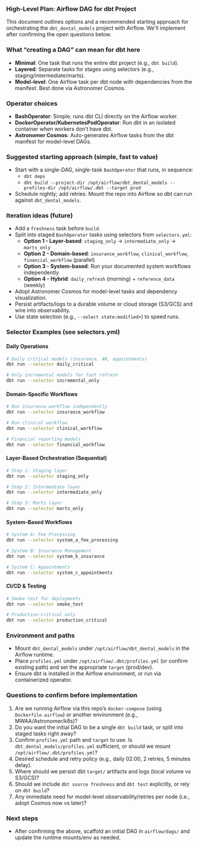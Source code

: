 ### High-Level Plan: Airflow DAG for dbt Project

This document outlines options and a recommended starting approach for orchestrating the `dbt_dental_models` project with Airflow. We'll implement after confirming the open questions below.

### What “creating a DAG” can mean for dbt here
- **Minimal**: One task that runs the entire dbt project (e.g., `dbt build`).
- **Layered**: Separate tasks for stages using selectors (e.g., staging/intermediate/marts).
- **Model-level**: One Airflow task per dbt node with dependencies from the manifest. Best done via Astronomer Cosmos.

### Operator choices
- **BashOperator**: Simple; runs dbt CLI directly on the Airflow worker.
- **DockerOperator/KubernetesPodOperator**: Run dbt in an isolated container when workers don’t have dbt.
- **Astronomer Cosmos**: Auto-generates Airflow tasks from the dbt manifest for model-level DAGs.

### Suggested starting approach (simple, fast to value)
- Start with a single-DAG, single-task `BashOperator` that runs, in sequence:
  - `dbt deps`
  - `dbt build --project-dir /opt/airflow/dbt_dental_models --profiles-dir /opt/airflow/.dbt --target prod`
- Schedule nightly; add retries. Mount the repo into Airflow so dbt can run against `dbt_dental_models`.

### Iteration ideas (future)
- Add a `freshness` task before `build`.
- Split into staged `BashOperator` tasks using selectors from `selectors.yml`:
  - **Option 1 - Layer-based**: `staging_only` → `intermediate_only` → `marts_only`
  - **Option 2 - Domain-based**: `insurance_workflow`, `clinical_workflow`, `financial_workflow` (parallel)
  - **Option 3 - System-based**: Run your documented system workflows independently
  - **Option 4 - Hybrid**: `daily_refresh` (morning) + `reference_data` (weekly)
- Adopt Astronomer Cosmos for model-level tasks and dependency visualization.
- Persist artifacts/logs to a durable volume or cloud storage (S3/GCS) and wire into observability.
- Use state selection (e.g., `--select state:modified+`) to speed runs.

### Selector Examples (see selectors.yml)

#### Daily Operations
```bash
# Daily critical models (insurance, AR, appointments)
dbt run --selector daily_critical

# Only incremental models for fast refresh
dbt run --selector incremental_only
```

#### Domain-Specific Workflows
```bash
# Run insurance workflow independently
dbt run --selector insurance_workflow

# Run clinical workflow
dbt run --selector clinical_workflow

# Financial reporting models
dbt run --selector financial_workflow
```

#### Layer-Based Orchestration (Sequential)
```bash
# Step 1: Staging layer
dbt run --selector staging_only

# Step 2: Intermediate layer
dbt run --selector intermediate_only

# Step 3: Marts layer
dbt run --selector marts_only
```

#### System-Based Workflows
```bash
# System A: Fee Processing
dbt run --selector system_a_fee_processing

# System B: Insurance Management
dbt run --selector system_b_insurance

# System C: Appointments
dbt run --selector system_c_appointments
```

#### CI/CD & Testing
```bash
# Smoke test for deployments
dbt run --selector smoke_test

# Production-critical only
dbt run --selector production_critical
```

### Environment and paths
- Mount `dbt_dental_models` under `/opt/airflow/dbt_dental_models` in the Airflow runtime.
- Place `profiles.yml` under `/opt/airflow/.dbt/profiles.yml` (or confirm existing path) and set the appropriate `target` (prod/dev).
- Ensure dbt is installed in the Airflow environment, or run via containerized operator.

### Questions to confirm before implementation
1. Are we running Airflow via this repo’s `docker-compose` (using `Dockerfile.airflow`) or another environment (e.g., MWAA/Astronomer/k8s)?
2. Do you want the initial DAG to be a single `dbt build` task, or split into staged tasks right away?
3. Confirm `profiles.yml` path and `target` to use. Is `dbt_dental_models/profiles.yml` sufficient, or should we mount `/opt/airflow/.dbt/profiles.yml`?
4. Desired schedule and retry policy (e.g., daily 02:00, 2 retries, 5 minutes delay).
5. Where should we persist dbt `target/` artifacts and logs (local volume vs S3/GCS)?
6. Should we include `dbt source freshness` and `dbt test` explicitly, or rely on `dbt build`?
7. Any immediate need for model-level observability/retries per node (i.e., adopt Cosmos now vs later)?

### Next steps
- After confirming the above, scaffold an initial DAG in `airflow/dags/` and update the runtime mounts/env as needed.


